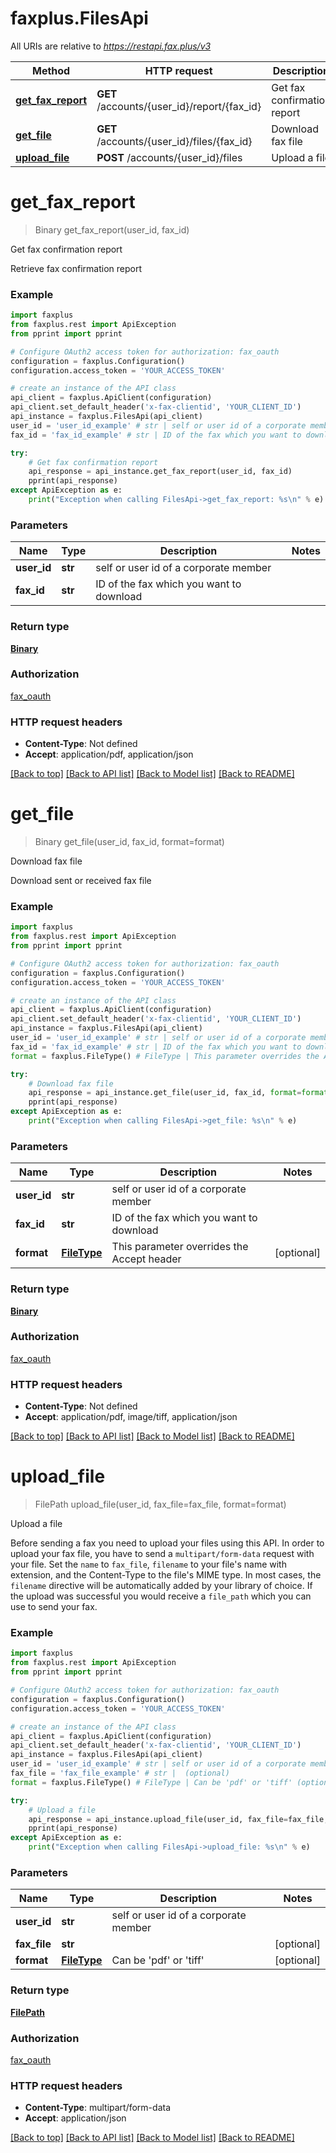 # faxplus.FilesApi

All URIs are relative to *https://restapi.fax.plus/v3*

Method | HTTP request | Description
------------- | ------------- | -------------
[**get_fax_report**](FilesApi.md#get_fax_report) | **GET** /accounts/{user_id}/report/{fax_id} | Get fax confirmation report
[**get_file**](FilesApi.md#get_file) | **GET** /accounts/{user_id}/files/{fax_id} | Download fax file
[**upload_file**](FilesApi.md#upload_file) | **POST** /accounts/{user_id}/files | Upload a file

# **get_fax_report**
> Binary get_fax_report(user_id, fax_id)

Get fax confirmation report

Retrieve fax confirmation report

### Example
```python
import faxplus
from faxplus.rest import ApiException
from pprint import pprint

# Configure OAuth2 access token for authorization: fax_oauth
configuration = faxplus.Configuration()
configuration.access_token = 'YOUR_ACCESS_TOKEN'

# create an instance of the API class
api_client = faxplus.ApiClient(configuration)
api_client.set_default_header('x-fax-clientid', 'YOUR_CLIENT_ID')
api_instance = faxplus.FilesApi(api_client)
user_id = 'user_id_example' # str | self or user id of a corporate member
fax_id = 'fax_id_example' # str | ID of the fax which you want to download

try:
    # Get fax confirmation report
    api_response = api_instance.get_fax_report(user_id, fax_id)
    pprint(api_response)
except ApiException as e:
    print("Exception when calling FilesApi->get_fax_report: %s\n" % e)
```

### Parameters

Name | Type | Description  | Notes
------------- | ------------- | ------------- | -------------
 **user_id** | **str**| self or user id of a corporate member | 
 **fax_id** | **str**| ID of the fax which you want to download | 

### Return type

[**Binary**](Binary.md)

### Authorization

[fax_oauth](../README.md#fax_oauth)

### HTTP request headers

 - **Content-Type**: Not defined
 - **Accept**: application/pdf, application/json

[[Back to top]](#) [[Back to API list]](../README.md#documentation-for-api-endpoints) [[Back to Model list]](../README.md#documentation-for-models) [[Back to README]](../README.md)

# **get_file**
> Binary get_file(user_id, fax_id, format=format)

Download fax file

Download sent or received fax file

### Example
```python
import faxplus
from faxplus.rest import ApiException
from pprint import pprint

# Configure OAuth2 access token for authorization: fax_oauth
configuration = faxplus.Configuration()
configuration.access_token = 'YOUR_ACCESS_TOKEN'

# create an instance of the API class
api_client = faxplus.ApiClient(configuration)
api_client.set_default_header('x-fax-clientid', 'YOUR_CLIENT_ID')
api_instance = faxplus.FilesApi(api_client)
user_id = 'user_id_example' # str | self or user id of a corporate member
fax_id = 'fax_id_example' # str | ID of the fax which you want to download
format = faxplus.FileType() # FileType | This parameter overrides the Accept header (optional)

try:
    # Download fax file
    api_response = api_instance.get_file(user_id, fax_id, format=format)
    pprint(api_response)
except ApiException as e:
    print("Exception when calling FilesApi->get_file: %s\n" % e)
```

### Parameters

Name | Type | Description  | Notes
------------- | ------------- | ------------- | -------------
 **user_id** | **str**| self or user id of a corporate member | 
 **fax_id** | **str**| ID of the fax which you want to download | 
 **format** | [**FileType**](.md)| This parameter overrides the Accept header | [optional] 

### Return type

[**Binary**](Binary.md)

### Authorization

[fax_oauth](../README.md#fax_oauth)

### HTTP request headers

 - **Content-Type**: Not defined
 - **Accept**: application/pdf, image/tiff, application/json

[[Back to top]](#) [[Back to API list]](../README.md#documentation-for-api-endpoints) [[Back to Model list]](../README.md#documentation-for-models) [[Back to README]](../README.md)

# **upload_file**
> FilePath upload_file(user_id, fax_file=fax_file, format=format)

Upload a file

Before sending a fax you need to upload your files using this API. In order to upload your fax file, you have to send a `multipart/form-data` request with your file. Set the `name` to `fax_file`, `filename` to your file's name with extension, and the Content-Type to the file's MIME type. In most cases, the `filename` directive will be automatically added by your library of choice. If the upload was successful you would receive a `file_path` which you can use to send your fax.

### Example
```python
import faxplus
from faxplus.rest import ApiException
from pprint import pprint

# Configure OAuth2 access token for authorization: fax_oauth
configuration = faxplus.Configuration()
configuration.access_token = 'YOUR_ACCESS_TOKEN'

# create an instance of the API class
api_client = faxplus.ApiClient(configuration)
api_client.set_default_header('x-fax-clientid', 'YOUR_CLIENT_ID')
api_instance = faxplus.FilesApi(api_client)
user_id = 'user_id_example' # str | self or user id of a corporate member
fax_file = 'fax_file_example' # str |  (optional)
format = faxplus.FileType() # FileType | Can be 'pdf' or 'tiff' (optional)

try:
    # Upload a file
    api_response = api_instance.upload_file(user_id, fax_file=fax_file, format=format)
    pprint(api_response)
except ApiException as e:
    print("Exception when calling FilesApi->upload_file: %s\n" % e)
```

### Parameters

Name | Type | Description  | Notes
------------- | ------------- | ------------- | -------------
 **user_id** | **str**| self or user id of a corporate member | 
 **fax_file** | **str**|  | [optional] 
 **format** | [**FileType**](.md)| Can be &#x27;pdf&#x27; or &#x27;tiff&#x27; | [optional] 

### Return type

[**FilePath**](FilePath.md)

### Authorization

[fax_oauth](../README.md#fax_oauth)

### HTTP request headers

 - **Content-Type**: multipart/form-data
 - **Accept**: application/json

[[Back to top]](#) [[Back to API list]](../README.md#documentation-for-api-endpoints) [[Back to Model list]](../README.md#documentation-for-models) [[Back to README]](../README.md)


